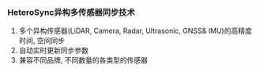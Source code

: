 ### HeteroSync异构多传感器同步技术
1. 多个异构传感器(LiDAR, Camera, Radar, Ultrasonic, GNSS& IMU)的高精度时间, 空间同步
2. 自动实时更新同步参数
3. 兼容不同品牌, 不同数量的各类型的传感器
